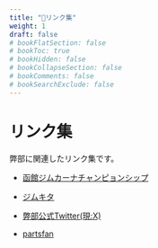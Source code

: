 ```yaml
---
title: "🔗リンク集"
weight: 1
draft: false
# bookFlatSection: false
# bookToc: true
# bookHidden: false
# bookCollapseSection: false
# bookComments: false
# bookSearchExclude: false
---
```


# リンク集

弊部に関連したリンク集です。

- [函館ジムカーナチャンピョンシップ](http://hako-gym.com)

- [ジムキタ](http://gymkita.net/)

- [弊部公式Twitter(現:X)](https://x.com/Carve_Fun)

- [partsfan](https://partsfan.com/search/jp/)
